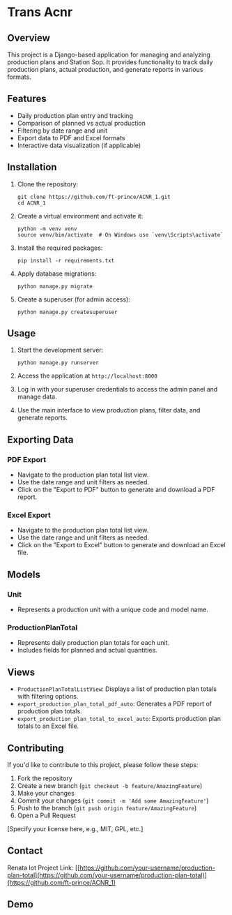 # Trans Acnr

## Overview
This project is a Django-based application for managing and analyzing production plans and Station Sop. It provides functionality to track daily production plans, actual production, and generate reports in various formats.

## Features

- Daily production plan entry and tracking
- Comparison of planned vs actual production
- Filtering by date range and unit
- Export data to PDF and Excel formats
- Interactive data visualization (if applicable)

## Installation

1. Clone the repository:
   ```
   git clone https://github.com/ft-prince/ACNR_1.git
   cd ACNR_1
   ```

2. Create a virtual environment and activate it:
   ```
   python -m venv venv
   source venv/bin/activate  # On Windows use `venv\Scripts\activate`
   ```

3. Install the required packages:
   ```
   pip install -r requirements.txt
   ```

4. Apply database migrations:
   ```
   python manage.py migrate
   ```

5. Create a superuser (for admin access):
   ```
   python manage.py createsuperuser
   ```

## Usage

1. Start the development server:
   ```
   python manage.py runserver
   ```

2. Access the application at `http://localhost:8000`

3. Log in with your superuser credentials to access the admin panel and manage data.

4. Use the main interface to view production plans, filter data, and generate reports.

## Exporting Data

### PDF Export
- Navigate to the production plan total list view.
- Use the date range and unit filters as needed.
- Click on the "Export to PDF" button to generate and download a PDF report.

### Excel Export
- Navigate to the production plan total list view.
- Use the date range and unit filters as needed.
- Click on the "Export to Excel" button to generate and download an Excel file.

## Models

### Unit
- Represents a production unit with a unique code and model name.

### ProductionPlanTotal
- Represents daily production plan totals for each unit.
- Includes fields for planned and actual quantities.

## Views

- `ProductionPlanTotalListView`: Displays a list of production plan totals with filtering options.
- `export_production_plan_total_pdf_auto`: Generates a PDF report of production plan totals.
- `export_production_plan_total_to_excel_auto`: Exports production plan totals to an Excel file.

## Contributing

If you'd like to contribute to this project, please follow these steps:

1. Fork the repository
2. Create a new branch (`git checkout -b feature/AmazingFeature`)
3. Make your changes
4. Commit your changes (`git commit -m 'Add some AmazingFeature'`)
5. Push to the branch (`git push origin feature/AmazingFeature`)
6. Open a Pull Request

[Specify your license here, e.g., MIT, GPL, etc.]

## Contact

Renata Iot
Project Link: [[https://github.com/your-username/production-plan-total](https://github.com/your-username/production-plan-total)](https://github.com/ft-prince/ACNR_1)




## Demo
